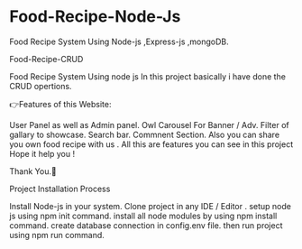 # Food-Recipe-Node-Js
Food Recipe System Using Node-js ,Express-js ,mongoDB.

Food-Recipe-CRUD

Food Recipe System Using node js In this project basically i have done the CRUD opertions.

👉Features of this Website:

User Panel as well as Admin panel.
Owl Carousel For Banner / Adv.
Filter of gallary to showcase.
Search bar.
Commnent Section.
Also you can share you own food recipe with us .
All this are features you can see in this project Hope it help you !

Thank You.🙏

Project Installation Process

Install Node-js in your system.
Clone project in any IDE / Editor .
setup node js using npm init command.
install all node modules by using npm install command.
create database connection in config.env file.
then run project using npm run command.

